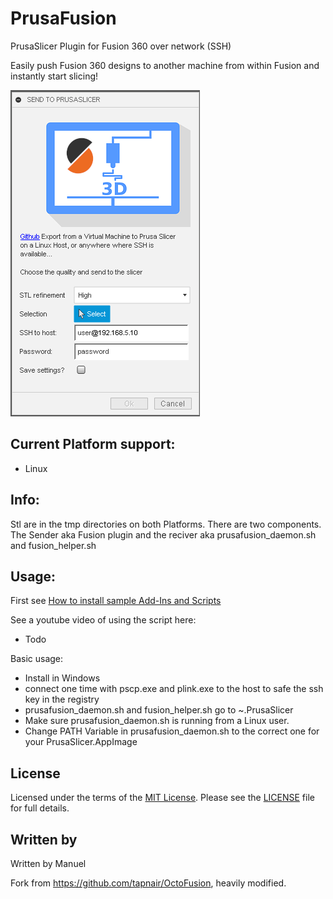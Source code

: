 # PrusaFusion
PrusaSlicer Plugin for Fusion 360 over network (SSH)

Easily push Fusion 360 designs to another machine from within Fusion and instantly start slicing!

![PrusaFusion Cover](./Resources/PrusaFusion_Cover.png)

## Current Platform support:
- Linux

## Info:

Stl are in the tmp directories on both Platforms.
There are two components. The Sender aka Fusion plugin and the reciver aka prusafusion_daemon.sh and fusion_helper.sh

## Usage:
First see [How to install sample Add-Ins and Scripts](https://rawgit.com/AutodeskFusion360/AutodeskFusion360.github.io/master/Installation.html)

See a youtube video of using the script here:
- Todo

Basic usage:
  * Install in Windows
  * connect one time with pscp.exe and plink.exe to the host to safe the ssh key in the registry
  * prusafusion_daemon.sh and fusion_helper.sh go to ~.PrusaSlicer
  * Make sure prusafusion_daemon.sh is running from a Linux user.
  * Change PATH Variable in prusafusion_daemon.sh to the correct one for your PrusaSlicer.AppImage

  
## License
Licensed under the terms of the [MIT License](http://opensource.org/licenses/MIT). Please see the [LICENSE](LICENSE) file for full details.

## Written by

Written by Manuel

Fork from https://github.com/tapnair/OctoFusion, heavily modified.
